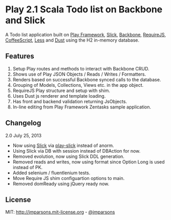 # Play 2.1 Scala Todo list on Backbone and Slick
A Todo list application built on [Play Framework](http://www.playframework.com), [Slick](http://slick.typesafe.com/), [Backbone](http://backbonejs.org), [RequireJS](http://requirejs.org), [CoffeeScript](http://coffeescript.org), [Less](http://lesscss.org) and [Dust](http://linkedin.github.io/dustjs/) using the H2 in-memory database.

## Features
1. Setup Play routes and methods to interact with Backbone CRUD.
2. Shows use of Play JSON Objects / Reads / Writes / Formatters.
3. Renders based on successful Backbone synced calls to the database.
4. Grouping of Models, Collections, Views etc. in the app object.
5. RequireJS Play structure and setup with shim.
6. Uses Dust js renderer and template loading.
7. Has front and backend validation returning JsObjects.
8. In-line editing from Play Framework Zentasks sample application.

## Changelog

2.0 July 25, 2013

- Now using [Slick](http://slick.typesafe.com/) via [play-slick](https://github.com/freekh/play-slick) instead of anorm.
- Using Slick via DB with session instead of DBAction for now.
- Removed evolution, now using Slick DDL generation.
- Removed reads and writes, now using format since Option Long is used instead of PK.
- Added selenium / fluentlenium tests.
- Move Require JS shim configuartion options to main.
- Removed domReady using jQuery ready now.

## License
MIT: <http://jmparsons.mit-license.org> - [@jmparsons](http://twitter.com/jmparsons)
